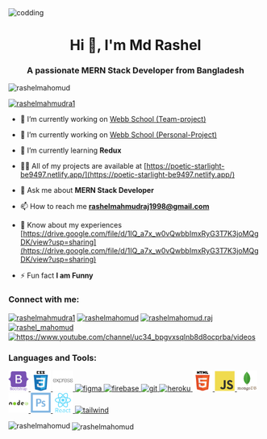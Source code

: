 <img alt="codding" src="https://i.ibb.co/HTKP16N/Grey-and-Black-Professional-Linked-In-Article-Cover-Image-1.png">
<h1 align="center">Hi 👋, I'm Md Rashel</h1>
<h3 align="center">A passionate MERN Stack Developer from Bangladesh</h3>

<p align="left"> <img src="https://komarev.com/ghpvc/?username=rashelmahomud&label=Profile%20views&color=0e75b6&style=flat" alt="rashelmahomud" /> </p>

<p align="left"> <a href="https://twitter.com/rashelmahmudra1" target="blank"><img src="https://img.shields.io/twitter/follow/rashelmahmudra1?logo=twitter&style=for-the-badge" alt="rashelmahmudra1" /></a> </p>

- 🔭 I’m currently working on [Webb School (Team-project)](https://webb-school-mission-2022.vercel.app/)
- 🔭 I’m currently working on [Webb School (Personal-Project)](https://lezenda-orange-8k2l.vercel.app/)



- 🌱 I’m currently learning **Redux**

- 👨‍💻 All of my projects are available at [https://poetic-starlight-be9497.netlify.app/](https://poetic-starlight-be9497.netlify.app/)

- 💬 Ask me about **MERN Stack Developer**

- 📫 How to reach me **rashelmahmudraj1998@gmail.com**

- 📄 Know about my experiences [https://drive.google.com/file/d/1IQ_a7x_w0vQwbbImxRyG3T7K3joMQgDK/view?usp=sharing](https://drive.google.com/file/d/1IQ_a7x_w0vQwbbImxRyG3T7K3joMQgDK/view?usp=sharing)

- ⚡ Fun fact **I am Funny**

<h3 align="left">Connect with me:</h3>
<p align="left">
<a href="https://twitter.com/rashelmahmudra1" target="blank"><img align="center" src="https://raw.githubusercontent.com/rahuldkjain/github-profile-readme-generator/master/src/images/icons/Social/twitter.svg" alt="rashelmahmudra1" height="30" width="40" /></a>
<a href="https://linkedin.com/in/rashelmahomud" target="blank"><img align="center" src="https://raw.githubusercontent.com/rahuldkjain/github-profile-readme-generator/master/src/images/icons/Social/linked-in-alt.svg" alt="rashelmahomud" height="30" width="40" /></a>
<a href="https://fb.com/rashelmahomud.raj" target="blank"><img align="center" src="https://raw.githubusercontent.com/rahuldkjain/github-profile-readme-generator/master/src/images/icons/Social/facebook.svg" alt="rashelmahomud.raj" height="30" width="40" /></a>
<a href="https://instagram.com/rashel_mahomud" target="blank"><img align="center" src="https://raw.githubusercontent.com/rahuldkjain/github-profile-readme-generator/master/src/images/icons/Social/instagram.svg" alt="rashel_mahomud" height="30" width="40" /></a>
<a href="https://www.youtube.com/c/https://www.youtube.com/channel/uc34_bpgvxsqlnb8d8ocprba/videos" target="blank"><img align="center" src="https://raw.githubusercontent.com/rahuldkjain/github-profile-readme-generator/master/src/images/icons/Social/youtube.svg" alt="https://www.youtube.com/channel/uc34_bpgvxsqlnb8d8ocprba/videos" height="30" width="40" /></a>
</p>

<h3 align="left">Languages and Tools:</h3>
<p align="left"> <a href="https://getbootstrap.com" target="_blank" rel="noreferrer"> <img src="https://raw.githubusercontent.com/devicons/devicon/master/icons/bootstrap/bootstrap-plain-wordmark.svg" alt="bootstrap" width="40" height="40"/> </a> <a href="https://www.w3schools.com/css/" target="_blank" rel="noreferrer"> <img src="https://raw.githubusercontent.com/devicons/devicon/master/icons/css3/css3-original-wordmark.svg" alt="css3" width="40" height="40"/> </a> <a href="https://expressjs.com" target="_blank" rel="noreferrer"> <img src="https://raw.githubusercontent.com/devicons/devicon/master/icons/express/express-original-wordmark.svg" alt="express" width="40" height="40"/> </a> <a href="https://www.figma.com/" target="_blank" rel="noreferrer"> <img src="https://www.vectorlogo.zone/logos/figma/figma-icon.svg" alt="figma" width="40" height="40"/> </a> <a href="https://firebase.google.com/" target="_blank" rel="noreferrer"> <img src="https://www.vectorlogo.zone/logos/firebase/firebase-icon.svg" alt="firebase" width="40" height="40"/> </a> <a href="https://git-scm.com/" target="_blank" rel="noreferrer"> <img src="https://www.vectorlogo.zone/logos/git-scm/git-scm-icon.svg" alt="git" width="40" height="40"/> </a> <a href="https://heroku.com" target="_blank" rel="noreferrer"> <img src="https://www.vectorlogo.zone/logos/heroku/heroku-icon.svg" alt="heroku" width="40" height="40"/> </a> <a href="https://www.w3.org/html/" target="_blank" rel="noreferrer"> <img src="https://raw.githubusercontent.com/devicons/devicon/master/icons/html5/html5-original-wordmark.svg" alt="html5" width="40" height="40"/> </a> <a href="https://developer.mozilla.org/en-US/docs/Web/JavaScript" target="_blank" rel="noreferrer"> <img src="https://raw.githubusercontent.com/devicons/devicon/master/icons/javascript/javascript-original.svg" alt="javascript" width="40" height="40"/> </a> <a href="https://www.mongodb.com/" target="_blank" rel="noreferrer"> <img src="https://raw.githubusercontent.com/devicons/devicon/master/icons/mongodb/mongodb-original-wordmark.svg" alt="mongodb" width="40" height="40"/> </a> <a href="https://nodejs.org" target="_blank" rel="noreferrer"> <img src="https://raw.githubusercontent.com/devicons/devicon/master/icons/nodejs/nodejs-original-wordmark.svg" alt="nodejs" width="40" height="40"/> </a> <a href="https://www.photoshop.com/en" target="_blank" rel="noreferrer"> <img src="https://raw.githubusercontent.com/devicons/devicon/master/icons/photoshop/photoshop-line.svg" alt="photoshop" width="40" height="40"/> </a> <a href="https://reactjs.org/" target="_blank" rel="noreferrer"> <img src="https://raw.githubusercontent.com/devicons/devicon/master/icons/react/react-original-wordmark.svg" alt="react" width="40" height="40"/> </a> <a href="https://tailwindcss.com/" target="_blank" rel="noreferrer"> <img src="https://www.vectorlogo.zone/logos/tailwindcss/tailwindcss-icon.svg" alt="tailwind" width="40" height="40"/> </a> </p>

<p><img align="left" src="https://github-readme-stats.vercel.app/api/top-langs?username=rashelmahomud&show_icons=true&locale=en&layout=compact" alt="rashelmahomud" /></p>

<p>&nbsp;<img align="center" src="https://github-readme-stats.vercel.app/api?username=rashelmahomud&show_icons=true&locale=en" alt="rashelmahomud" /></p>
